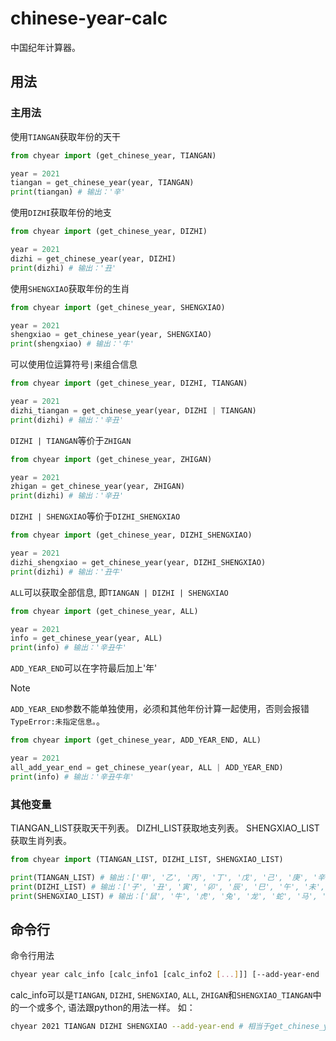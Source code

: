 # chinese-year-calc
中国纪年计算器。

## 用法
### 主用法
使用`TIANGAN`获取年份的天干
```python
from chyear import (get_chinese_year, TIANGAN)

year = 2021
tiangan = get_chinese_year(year, TIANGAN)
print(tiangan) # 输出：'辛'
```
使用`DIZHI`获取年份的地支
```python
from chyear import (get_chinese_year, DIZHI)

year = 2021
dizhi = get_chinese_year(year, DIZHI)
print(dizhi) # 输出：'丑'
```

使用`SHENGXIAO`获取年份的生肖
```python
from chyear import (get_chinese_year, SHENGXIAO)

year = 2021
shengxiao = get_chinese_year(year, SHENGXIAO)
print(shengxiao) # 输出：'牛'
```

可以使用位运算符号`|`来组合信息
```python
from chyear import (get_chinese_year, DIZHI, TIANGAN)

year = 2021
dizhi_tiangan = get_chinese_year(year, DIZHI | TIANGAN)
print(dizhi) # 输出：'辛丑'
```

`DIZHI | TIANGAN`等价于`ZHIGAN`
```python
from chyear import (get_chinese_year, ZHIGAN)

year = 2021
zhigan = get_chinese_year(year, ZHIGAN)
print(dizhi) # 输出：'辛丑'
```

`DIZHI | SHENGXIAO`等价于`DIZHI_SHENGXIAO`
```python
from chyear import (get_chinese_year, DIZHI_SHENGXIAO)

year = 2021
dizhi_shengxiao = get_chinese_year(year, DIZHI_SHENGXIAO)
print(dizhi) # 输出：'丑牛'
```
`ALL`可以获取全部信息, 即`TIANGAN | DIZHI | SHENGXIAO`
```python
from chyear import (get_chinese_year, ALL)

year = 2021
info = get_chinese_year(year, ALL)
print(info) # 输出：'辛丑牛'
```

`ADD_YEAR_END`可以在字符最后加上'年'
> [!NOTE]
> `ADD_YEAR_END`参数不能单独使用，必须和其他年份计算一起使用，否则会报错`TypeError:未指定信息。`。
```python
from chyear import (get_chinese_year, ADD_YEAR_END, ALL)

year = 2021
all_add_year_end = get_chinese_year(year, ALL | ADD_YEAR_END)
print(info) # 输出：'辛丑牛年'
```

### 其他变量
TIANGAN_LIST获取天干列表。
DIZHI_LIST获取地支列表。
SHENGXIAO_LIST获取生肖列表。
```python
from chyear import (TIANGAN_LIST, DIZHI_LIST, SHENGXIAO_LIST)

print(TIANGAN_LIST) # 输出：['甲', '乙', '丙', '丁', '戊', '己', '庚', '辛', '壬', '癸']
print(DIZHI_LIST) # 输出：['子', '丑', '寅', '卯', '辰', '巳', '午', '未', '申', '酉', '戌', '亥']
print(SHENGXIAO_LIST) # 输出：['鼠', '牛', '虎', '兔', '龙', '蛇', '马', '羊', '猴', '鸡', '狗', '猪']
```

## 命令行

命令行用法

```bash
chyear year calc_info [calc_info1 [calc_info2 [...]]] [--add-year-end | -y]
```
calc_info可以是`TIANGAN`, `DIZHI`, `SHENGXIAO`, `ALL`, `ZHIGAN`和`SHENGXIAO_TIANGAN`中的一个或多个, 语法跟python的用法一样。
如：
```bash
chyear 2021 TIANGAN DIZHI SHENGXIAO --add-year-end # 相当于get_chinese_year(2021, TIANGAN | DIZHI | SHENGXIAO | ADD_YEAR_END), 输出：'辛丑牛年'
```